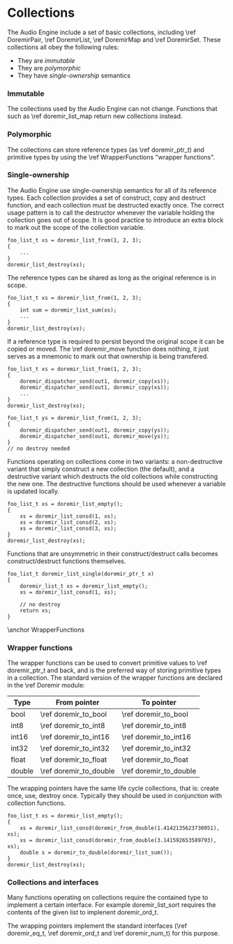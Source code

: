 
Collections
===============

The Audio Engine include a set of basic collections, including \ref DoremirPair, \ref DoremirList, \ref DoremirMap and \ref DoremirSet. These collections all obey the following rules:

* They are *immutable*
* They are *polymorphic*
* They have *single-ownership* semantics

### Immutable

The collections used by the Audio Engine can not change. Functions that such as \ref doremir_list_map return new collections instead.

### Polymorphic

The collections can store reference types (as \ref doremir_ptr_t) and primitive types by using the \ref WrapperFunctions "wrapper functions".


### Single-ownership

The Audio Engine use single-ownership semantics for all of its reference types. Each collection provides a set of construct, copy and destruct function, and each collection must be destructed exactly once. The correct usage pattern is to call the destructor whenever the variable holding the collection goes out of scope. It is good practice to introduce an extra block to mark out the scope of the collection variable.

~~~~~~~~~~~~~~~~~~~~~~~~~~~~~~~~~~~~~~~~~~~~~~~~~~~~~~~~~~~~
foo_list_t xs = doremir_list_from(1, 2, 3);
{
    ...
}
doremir_list_destroy(xs);
~~~~~~~~~~~~~~~~~~~~~~~~~~~~~~~~~~~~~~~~~~~~~~~~~~~~~~~~~~~~

The reference types can be shared as long as the original reference is in scope.
~~~~~~~~~~~~~~~~~~~~~~~~~~~~~~~~~~~~~~~~~~~~~~~~~~~~~~~~~~~~
foo_list_t xs = doremir_list_from(1, 2, 3);
{
    int sum = doremir_list_sum(xs);
    ...
}
doremir_list_destroy(xs);
~~~~~~~~~~~~~~~~~~~~~~~~~~~~~~~~~~~~~~~~~~~~~~~~~~~~~~~~~~~~

If a reference type is required to persist beyond the original scope it can be copied or moved.
The \ref doremir_move function does nothing, it just serves as a mnemonic to mark out that
ownership is being transfered.
~~~~~~~~~~~~~~~~~~~~~~~~~~~~~~~~~~~~~~~~~~~~~~~~~~~~~~~~~~~~
foo_list_t xs = doremir_list_from(1, 2, 3);
{
    doremir_dispatcher_send(out1, doremir_copy(xs));
    doremir_dispatcher_send(out1, doremir_copy(xs));
    ...
}
doremir_list_destroy(xs);

foo_list_t ys = doremir_list_from(1, 2, 3);
{
    doremir_dispatcher_send(out1, doremir_copy(ys));
    doremir_dispatcher_send(out1, doremir_move(ys));
}                                                   
// no destroy needed
~~~~~~~~~~~~~~~~~~~~~~~~~~~~~~~~~~~~~~~~~~~~~~~~~~~~~~~~~~~~


Functions operating on collections come in two variants: a non-destructive variant that simply construct a
new collection (the default), and a destructive variant which destructs the old collections while
constructing the new one. The destructive functions should be used whenever a variable is updated locally.
~~~~~~~~~~~~~~~~~~~~~~~~~~~~~~~~~~~~~~~~~~~~~~~~~~~~~~~~~~~~
foo_list_t xs = doremir_list_empty();
{
    xs = doremir_list_consd(1, xs);
    xs = doremir_list_consd(2, xs);
    xs = doremir_list_consd(3, xs);
}
doremir_list_destroy(xs);
~~~~~~~~~~~~~~~~~~~~~~~~~~~~~~~~~~~~~~~~~~~~~~~~~~~~~~~~~~~~

Functions that are unsymmetric in their construct/destruct calls becomes construct/destruct functions
themselves.
~~~~~~~~~~~~~~~~~~~~~~~~~~~~~~~~~~~~~~~~~~~~~~~~~~~~~~~~~~~~
foo_list_t doremir_list_single(doremir_ptr_t x)
{                                
    doremir_list_t xs = doremir_list_empty();
    xs = doremir_list_consd(1, xs);

    // no destroy
    return xs; 
}

~~~~~~~~~~~~~~~~~~~~~~~~~~~~~~~~~~~~~~~~~~~~~~~~~~~~~~~~~~~~


\anchor WrapperFunctions

### Wrapper functions

The wrapper functions can be used to convert primitive values to \ref doremir_ptr_t and back, and is the preferred
way of storing primitive types in a collection. The standard version of the wrapper functions are declared in the \ref Doremir module:

Type   | From pointer             | To pointer
-------| -------------------------|--------------------
bool   | \ref doremir_to_bool     | \ref doremir_to_bool
int8   | \ref doremir_to_int8     | \ref doremir_to_int8
int16  | \ref doremir_to_int16    | \ref doremir_to_int16
int32  | \ref doremir_to_int32    | \ref doremir_to_int32
float  | \ref doremir_to_float    | \ref doremir_to_float
double | \ref doremir_to_double   | \ref doremir_to_double

The wrapping pointers have the same life cycle collections, that is: create once, use, destroy once. Typically they should be used in conjunction with collection functions.

~~~~~~~~~~~~~~~~~~~~~~~~~~~~~~~~~~~~~~~~~~~~~~~~~~~~~~~~~~~~
foo_list_t xs = doremir_list_empty();
{
    xs = doremir_list_consd(doremir_from_double(1.4142135623730951), xs);
    xs = doremir_list_consd(doremir_from_double(3.141592653589793), xs);
    double s = doremir_to_double(doremir_list_sum());
}
doremir_list_destroy(xs);
~~~~~~~~~~~~~~~~~~~~~~~~~~~~~~~~~~~~~~~~~~~~~~~~~~~~~~~~~~~~

### Collections and interfaces

Many functions operating on collections require the contained type to implement a certain interface. For example
doremir_list_sort requires the contents of the given list to implenent doremir_ord_t.

The wrapping pointers implement the standard interfaces (\ref doremir_eq_t, \ref doremir_ord_t and \ref doremir_num_t) for this purpose.

